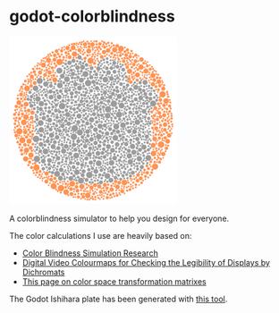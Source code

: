# godot-colorblindness

![](ishihara.png)

A colorblindness simulator to help you design for everyone.

The color calculations I use are heavily based on:
* [Color Blindness Simulation Research](https://ixora.io/projects/colorblindness/color-blindness-simulation-research/)
* [Digital Video Colourmaps for Checking the Legibility of Displays by Dichromats](http://vision.psychol.cam.ac.uk/jdmollon/papers/colourmaps.pdf)
* [This page on color space transformation matrixes](http://www.brucelindbloom.com/index.html?WorkingSpaceInfo.html)

The Godot Ishihara plate has been generated with [this tool](https://franciscouzo.github.io/ishihara/).
